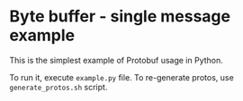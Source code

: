 # Byte buffer - single message example

This is the simplest example of Protobuf usage in Python.

To run it, execute `example.py` file.
To re-generate protos, use `generate_protos.sh` script.